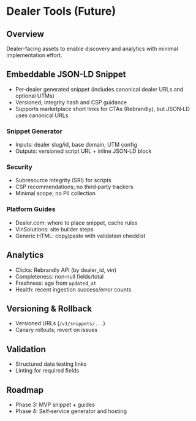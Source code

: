 # Dealer Tools (Future)

## Overview
Dealer-facing assets to enable discovery and analytics with minimal implementation effort.

## Embeddable JSON-LD Snippet
- Per‑dealer generated snippet (includes canonical dealer URLs and optional UTMs)
- Versioned; integrity hash and CSP guidance
- Supports marketplace short links for CTAs (Rebrandly), but JSON‑LD uses canonical URLs

### Snippet Generator
- Inputs: dealer slug/id, base domain, UTM config
- Outputs: versioned script URL + inline JSON‑LD block

### Security
- Subresource Integrity (SRI) for scripts
- CSP recommendations; no third‑party trackers
- Minimal scope; no PII collection

### Platform Guides
- Dealer.com: where to place snippet, cache rules
- VinSolutions: site builder steps
- Generic HTML: copy/paste with validation checklist

## Analytics
- Clicks: Rebrandly API (by dealer_id, vin)
- Completeness: non‑null fields/total
- Freshness: age from `updated_at`
- Health: recent ingestion success/error counts

## Versioning & Rollback
- Versioned URLs (`/v1/snippets/...`)
- Canary rollouts; revert on issues

## Validation
- Structured data testing links
- Linting for required fields

## Roadmap
- Phase 3: MVP snippet + guides
- Phase 4: Self‑service generator and hosting
